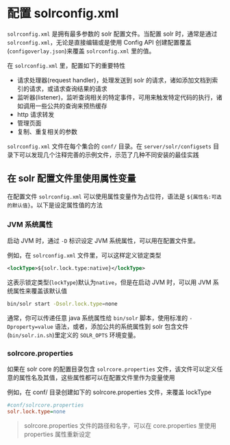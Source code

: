 # 配置 solrconfig.xml

`solrconfig.xml` 是拥有最多参数的 solr 配置文件。当配置 solr 时，通常是通过 `solrconfig.xml`，无论是直接编辑或是使用 Config API 创建配置覆盖(`configoverlay.json`)来覆盖 `solrconfig.xml` 里的值。

在 `solrconfig.xml` 里，配置如下的重要特性

* 请求处理器(request handler)，处理发送到 solr 的请求，诸如添加文档到索引的请求，或请求查询结果的请求
* 监听器(listener)，监听查询相关的特定事件，可用来触发特定代码的执行，诸如调用一些公共的查询来预热缓存
* http 请求转发
* 管理页面
* 复制、重复相关的参数

`solrconfig.xml` 文件在每个集合的 `conf/` 目录。在 `server/solr/configsets` 目录下可以发现几个注释完善的示例文件，示范了几种不同安装的最佳实践

## 在 solr 配置文件里使用属性变量

在配置文件 `solrconfig.xml` 可以使用属性变量作为占位符，语法是 `${属性名:可选的默认值}`。以下是设定属性值的方法

### JVM 系统属性

启动 JVM 时，通过 `-D` 标识设定 JVM 系统属性，可以用在配置文件里。

例如，在 `solrconfig.xml` 文件里，可以这样定义锁定类型

```xml
<lockType>${solr.lock.type:native}</lockType>
```

这表示锁定类型(`lockType`)默认为`native`，但是在启动 JVM 时，可以用 JVM 系统属性来覆盖该默认值

```bash
bin/solr start -Dsolr.lock.type=none
```

通常，你可以传递任意 java 系统属性给 `bin/solr` 脚本，使用标准的 `-Dproperty=value` 语法，或者，添加公共的系统属性到 solr 包含文件(`bin/solr.in.sh`)里定义的 `SOLR_OPTS` 环境变量。

### solrcore.properties

如果在 solr core 的配置目录包含 `solrcore.properties` 文件，该文件可以定义任意的属性名及其值，这些属性都可以在配置文件里作为变量使用

例如，在 conf/ 目录创建如下的 solrcore.properties 文件，来覆盖 lockType 

```ini
#conf/solrcore.properties
solr.lock.type=none
```

> solrcore.properties 文件的路径和名字，可以在 core.properties 里使用 properties 属性重新设定


